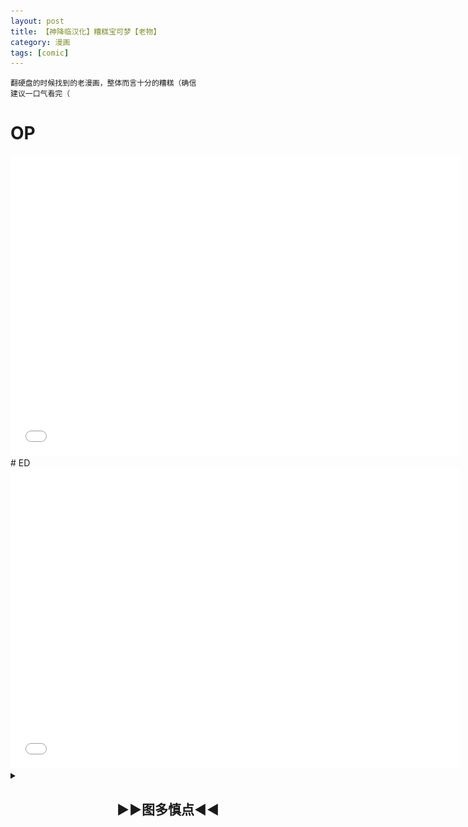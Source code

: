 ```yaml
---
layout: post
title: 【神降临汉化】糟糕宝可梦【老物】
category: 漫画
tags: [comic]
---
```

```
翻硬盘的时候找到的老漫画，整体而言十分的糟糕（确信
建议一口气看完（
```

# OP
<iframe src="//player.bilibili.com/player.html?aid=55028&cid=93505&page=2" width="720" height="480" scrolling="no" border="0" frameborder="no" framespacing="0" allowfullscreen="true"> </iframe>
# ED
<iframe src="//player.bilibili.com/player.html?aid=55028&cid=93506&page=1" width="720" height="480" scrolling="no" border="0" frameborder="no" framespacing="0" allowfullscreen="true"> </iframe>

<details>
  <summary><div class="text" style=" text-align:center;"><h1 style="font-size:150%">▶▶图多慎点◀◀</h1></div></summary>

  
<img src="https://raw.githubusercontent.com/Atelier-Icelf/ImageDept/master/Anime/pokemon/001.png"  alt=" " />
<img src="https://raw.githubusercontent.com/Atelier-Icelf/ImageDept/master/Anime/pokemon/002.png"  alt=" " />
<img src="https://raw.githubusercontent.com/Atelier-Icelf/ImageDept/master/Anime/pokemon/003.png"  alt=" " />
<img src="https://raw.githubusercontent.com/Atelier-Icelf/ImageDept/master/Anime/pokemon/004.png"  alt=" " />
<img src="https://raw.githubusercontent.com/Atelier-Icelf/ImageDept/master/Anime/pokemon/005.png"  alt=" " />
<img src="https://raw.githubusercontent.com/Atelier-Icelf/ImageDept/master/Anime/pokemon/006.png"  alt=" " />
<img src="https://raw.githubusercontent.com/Atelier-Icelf/ImageDept/master/Anime/pokemon/007.png"  alt=" " />
<img src="https://raw.githubusercontent.com/Atelier-Icelf/ImageDept/master/Anime/pokemon/008.png"  alt=" " />
<img src="https://raw.githubusercontent.com/Atelier-Icelf/ImageDept/master/Anime/pokemon/009.png"  alt=" " />
<img src="https://raw.githubusercontent.com/Atelier-Icelf/ImageDept/master/Anime/pokemon/010.png"  alt=" " />
<img src="https://raw.githubusercontent.com/Atelier-Icelf/ImageDept/master/Anime/pokemon/011.png"  alt=" " />
<img src="https://raw.githubusercontent.com/Atelier-Icelf/ImageDept/master/Anime/pokemon/012.png"  alt=" " />
<img src="https://raw.githubusercontent.com/Atelier-Icelf/ImageDept/master/Anime/pokemon/013.png"  alt=" " />
<img src="https://raw.githubusercontent.com/Atelier-Icelf/ImageDept/master/Anime/pokemon/014.png"  alt=" " />
<img src="https://raw.githubusercontent.com/Atelier-Icelf/ImageDept/master/Anime/pokemon/015.png"  alt=" " />
<img src="https://raw.githubusercontent.com/Atelier-Icelf/ImageDept/master/Anime/pokemon/016.png"  alt=" " />
<img src="https://raw.githubusercontent.com/Atelier-Icelf/ImageDept/master/Anime/pokemon/017.png"  alt=" " />
<img src="https://raw.githubusercontent.com/Atelier-Icelf/ImageDept/master/Anime/pokemon/018.png"  alt=" " />
<img src="https://raw.githubusercontent.com/Atelier-Icelf/ImageDept/master/Anime/pokemon/019.png"  alt=" " />
<img src="https://raw.githubusercontent.com/Atelier-Icelf/ImageDept/master/Anime/pokemon/020.png"  alt=" " />
<img src="https://raw.githubusercontent.com/Atelier-Icelf/ImageDept/master/Anime/pokemon/021.png"  alt=" " />
<img src="https://raw.githubusercontent.com/Atelier-Icelf/ImageDept/master/Anime/pokemon/022.png"  alt=" " />
<img src="https://raw.githubusercontent.com/Atelier-Icelf/ImageDept/master/Anime/pokemon/023.png"  alt=" " />
<img src="https://raw.githubusercontent.com/Atelier-Icelf/ImageDept/master/Anime/pokemon/024.png"  alt=" " />
<img src="https://raw.githubusercontent.com/Atelier-Icelf/ImageDept/master/Anime/pokemon/025.png"  alt=" " />
<img src="https://raw.githubusercontent.com/Atelier-Icelf/ImageDept/master/Anime/pokemon/026.png"  alt=" " />
<img src="https://raw.githubusercontent.com/Atelier-Icelf/ImageDept/master/Anime/pokemon/027.png"  alt=" " />
<img src="https://raw.githubusercontent.com/Atelier-Icelf/ImageDept/master/Anime/pokemon/028.png"  alt=" " />
<img src="https://raw.githubusercontent.com/Atelier-Icelf/ImageDept/master/Anime/pokemon/029.png"  alt=" " />
<img src="https://raw.githubusercontent.com/Atelier-Icelf/ImageDept/master/Anime/pokemon/030.png"  alt=" " />
<img src="https://raw.githubusercontent.com/Atelier-Icelf/ImageDept/master/Anime/pokemon/031.png"  alt=" " />
<img src="https://raw.githubusercontent.com/Atelier-Icelf/ImageDept/master/Anime/pokemon/032.png"  alt=" " />
<img src="https://raw.githubusercontent.com/Atelier-Icelf/ImageDept/master/Anime/pokemon/033.png"  alt=" " />
<img src="https://raw.githubusercontent.com/Atelier-Icelf/ImageDept/master/Anime/pokemon/034.png"  alt=" " />
<img src="https://raw.githubusercontent.com/Atelier-Icelf/ImageDept/master/Anime/pokemon/035.png"  alt=" " />
<img src="https://raw.githubusercontent.com/Atelier-Icelf/ImageDept/master/Anime/pokemon/036.png"  alt=" " />
<img src="https://raw.githubusercontent.com/Atelier-Icelf/ImageDept/master/Anime/pokemon/037.png"  alt=" " />
<img src="https://raw.githubusercontent.com/Atelier-Icelf/ImageDept/master/Anime/pokemon/038.png"  alt=" " />
<img src="https://raw.githubusercontent.com/Atelier-Icelf/ImageDept/master/Anime/pokemon/039.png"  alt=" " />
<img src="https://raw.githubusercontent.com/Atelier-Icelf/ImageDept/master/Anime/pokemon/040.png"  alt=" " />
<img src="https://raw.githubusercontent.com/Atelier-Icelf/ImageDept/master/Anime/pokemon/041.png"  alt=" " />
<img src="https://raw.githubusercontent.com/Atelier-Icelf/ImageDept/master/Anime/pokemon/042.png"  alt=" " />
<img src="https://raw.githubusercontent.com/Atelier-Icelf/ImageDept/master/Anime/pokemon/043.png"  alt=" " />
<img src="https://raw.githubusercontent.com/Atelier-Icelf/ImageDept/master/Anime/pokemon/044.png"  alt=" " />
<img src="https://raw.githubusercontent.com/Atelier-Icelf/ImageDept/master/Anime/pokemon/045.png"  alt=" " />
<img src="https://raw.githubusercontent.com/Atelier-Icelf/ImageDept/master/Anime/pokemon/046.png"  alt=" " />
<img src="https://raw.githubusercontent.com/Atelier-Icelf/ImageDept/master/Anime/pokemon/047.png"  alt=" " />
<img src="https://raw.githubusercontent.com/Atelier-Icelf/ImageDept/master/Anime/pokemon/048.png"  alt=" " />
<img src="https://raw.githubusercontent.com/Atelier-Icelf/ImageDept/master/Anime/pokemon/049.png"  alt=" " />
<img src="https://raw.githubusercontent.com/Atelier-Icelf/ImageDept/master/Anime/pokemon/050.png"  alt=" " />
<img src="https://raw.githubusercontent.com/Atelier-Icelf/ImageDept/master/Anime/pokemon/051.png"  alt=" " />
<img src="https://raw.githubusercontent.com/Atelier-Icelf/ImageDept/master/Anime/pokemon/052.png"  alt=" " />
<img src="https://raw.githubusercontent.com/Atelier-Icelf/ImageDept/master/Anime/pokemon/053.png"  alt=" " />
<img src="https://raw.githubusercontent.com/Atelier-Icelf/ImageDept/master/Anime/pokemon/054.png"  alt=" " />
<img src="https://raw.githubusercontent.com/Atelier-Icelf/ImageDept/master/Anime/pokemon/055.png"  alt=" " />
<img src="https://raw.githubusercontent.com/Atelier-Icelf/ImageDept/master/Anime/pokemon/056.png"  alt=" " />
<img src="https://raw.githubusercontent.com/Atelier-Icelf/ImageDept/master/Anime/pokemon/057.png"  alt=" " />
<img src="https://raw.githubusercontent.com/Atelier-Icelf/ImageDept/master/Anime/pokemon/058.png"  alt=" " />
<img src="https://raw.githubusercontent.com/Atelier-Icelf/ImageDept/master/Anime/pokemon/059.png"  alt=" " />
<img src="https://raw.githubusercontent.com/Atelier-Icelf/ImageDept/master/Anime/pokemon/060.png"  alt=" " />
<img src="https://raw.githubusercontent.com/Atelier-Icelf/ImageDept/master/Anime/pokemon/061.png"  alt=" " />
<img src="https://raw.githubusercontent.com/Atelier-Icelf/ImageDept/master/Anime/pokemon/062.png"  alt=" " />
<img src="https://raw.githubusercontent.com/Atelier-Icelf/ImageDept/master/Anime/pokemon/063.png"  alt=" " />
<img src="https://raw.githubusercontent.com/Atelier-Icelf/ImageDept/master/Anime/pokemon/064.png"  alt=" " />
<img src="https://raw.githubusercontent.com/Atelier-Icelf/ImageDept/master/Anime/pokemon/065.png"  alt=" " />
<img src="https://raw.githubusercontent.com/Atelier-Icelf/ImageDept/master/Anime/pokemon/066.png"  alt=" " />
<img src="https://raw.githubusercontent.com/Atelier-Icelf/ImageDept/master/Anime/pokemon/067.png"  alt=" " />
<img src="https://raw.githubusercontent.com/Atelier-Icelf/ImageDept/master/Anime/pokemon/068.png"  alt=" " />
<img src="https://raw.githubusercontent.com/Atelier-Icelf/ImageDept/master/Anime/pokemon/069.png"  alt=" " />
<img src="https://raw.githubusercontent.com/Atelier-Icelf/ImageDept/master/Anime/pokemon/070.png"  alt=" " />
<img src="https://raw.githubusercontent.com/Atelier-Icelf/ImageDept/master/Anime/pokemon/071.png"  alt=" " />
<img src="https://raw.githubusercontent.com/Atelier-Icelf/ImageDept/master/Anime/pokemon/072.png"  alt=" " />
<img src="https://raw.githubusercontent.com/Atelier-Icelf/ImageDept/master/Anime/pokemon/073.png"  alt=" " />
<img src="https://raw.githubusercontent.com/Atelier-Icelf/ImageDept/master/Anime/pokemon/074.png"  alt=" " />
<img src="https://raw.githubusercontent.com/Atelier-Icelf/ImageDept/master/Anime/pokemon/075.png"  alt=" " />
<img src="https://raw.githubusercontent.com/Atelier-Icelf/ImageDept/master/Anime/pokemon/076.png"  alt=" " />
<img src="https://raw.githubusercontent.com/Atelier-Icelf/ImageDept/master/Anime/pokemon/077.png"  alt=" " />
<img src="https://raw.githubusercontent.com/Atelier-Icelf/ImageDept/master/Anime/pokemon/078.png"  alt=" " />
<img src="https://raw.githubusercontent.com/Atelier-Icelf/ImageDept/master/Anime/pokemon/079.png"  alt=" " />
<img src="https://raw.githubusercontent.com/Atelier-Icelf/ImageDept/master/Anime/pokemon/080.png"  alt=" " />
<img src="https://raw.githubusercontent.com/Atelier-Icelf/ImageDept/master/Anime/pokemon/081.png"  alt=" " />
<img src="https://raw.githubusercontent.com/Atelier-Icelf/ImageDept/master/Anime/pokemon/082.png"  alt=" " />
<img src="https://raw.githubusercontent.com/Atelier-Icelf/ImageDept/master/Anime/pokemon/083.png"  alt=" " />
<img src="https://raw.githubusercontent.com/Atelier-Icelf/ImageDept/master/Anime/pokemon/084.png"  alt=" " />
<img src="https://raw.githubusercontent.com/Atelier-Icelf/ImageDept/master/Anime/pokemon/085.png"  alt=" " />
<img src="https://raw.githubusercontent.com/Atelier-Icelf/ImageDept/master/Anime/pokemon/086.png"  alt=" " />
<img src="https://raw.githubusercontent.com/Atelier-Icelf/ImageDept/master/Anime/pokemon/087.png"  alt=" " />
<img src="https://raw.githubusercontent.com/Atelier-Icelf/ImageDept/master/Anime/pokemon/088.png"  alt=" " />
<img src="https://raw.githubusercontent.com/Atelier-Icelf/ImageDept/master/Anime/pokemon/089.png"  alt=" " />
<img src="https://raw.githubusercontent.com/Atelier-Icelf/ImageDept/master/Anime/pokemon/090.png"  alt=" " />
<img src="https://raw.githubusercontent.com/Atelier-Icelf/ImageDept/master/Anime/pokemon/091.png"  alt=" " />
<img src="https://raw.githubusercontent.com/Atelier-Icelf/ImageDept/master/Anime/pokemon/092.png"  alt=" " />
<img src="https://raw.githubusercontent.com/Atelier-Icelf/ImageDept/master/Anime/pokemon/093.png"  alt=" " />
<img src="https://raw.githubusercontent.com/Atelier-Icelf/ImageDept/master/Anime/pokemon/094.png"  alt=" " />
<img src="https://raw.githubusercontent.com/Atelier-Icelf/ImageDept/master/Anime/pokemon/095.png"  alt=" " />
<img src="https://raw.githubusercontent.com/Atelier-Icelf/ImageDept/master/Anime/pokemon/096.png"  alt=" " />
<img src="https://raw.githubusercontent.com/Atelier-Icelf/ImageDept/master/Anime/pokemon/097.png"  alt=" " />
<img src="https://raw.githubusercontent.com/Atelier-Icelf/ImageDept/master/Anime/pokemon/098.png"  alt=" " />
<img src="https://raw.githubusercontent.com/Atelier-Icelf/ImageDept/master/Anime/pokemon/099.png"  alt=" " />
<img src="https://raw.githubusercontent.com/Atelier-Icelf/ImageDept/master/Anime/pokemon/100.png"  alt=" " />
<img src="https://raw.githubusercontent.com/Atelier-Icelf/ImageDept/master/Anime/pokemon/101.png"  alt=" " />
<img src="https://raw.githubusercontent.com/Atelier-Icelf/ImageDept/master/Anime/pokemon/102.png"  alt=" " />
<img src="https://raw.githubusercontent.com/Atelier-Icelf/ImageDept/master/Anime/pokemon/103.png"  alt=" " />
<img src="https://raw.githubusercontent.com/Atelier-Icelf/ImageDept/master/Anime/pokemon/104.png"  alt=" " />
<img src="https://raw.githubusercontent.com/Atelier-Icelf/ImageDept/master/Anime/pokemon/105.png"  alt=" " />
<img src="https://raw.githubusercontent.com/Atelier-Icelf/ImageDept/master/Anime/pokemon/106.png"  alt=" " />
<img src="https://raw.githubusercontent.com/Atelier-Icelf/ImageDept/master/Anime/pokemon/107.png"  alt=" " />
<img src="https://raw.githubusercontent.com/Atelier-Icelf/ImageDept/master/Anime/pokemon/108.png"  alt=" " />
<img src="https://raw.githubusercontent.com/Atelier-Icelf/ImageDept/master/Anime/pokemon/109.png"  alt=" " />
<img src="https://raw.githubusercontent.com/Atelier-Icelf/ImageDept/master/Anime/pokemon/110.png"  alt=" " />
<img src="https://raw.githubusercontent.com/Atelier-Icelf/ImageDept/master/Anime/pokemon/111.png"  alt=" " />
<img src="https://raw.githubusercontent.com/Atelier-Icelf/ImageDept/master/Anime/pokemon/112.png"  alt=" " />
<img src="https://raw.githubusercontent.com/Atelier-Icelf/ImageDept/master/Anime/pokemon/113.png"  alt=" " />
<img src="https://raw.githubusercontent.com/Atelier-Icelf/ImageDept/master/Anime/pokemon/114.png"  alt=" " />
<img src="https://raw.githubusercontent.com/Atelier-Icelf/ImageDept/master/Anime/pokemon/115.png"  alt=" " />
<img src="https://raw.githubusercontent.com/Atelier-Icelf/ImageDept/master/Anime/pokemon/116.png"  alt=" " />
<img src="https://raw.githubusercontent.com/Atelier-Icelf/ImageDept/master/Anime/pokemon/117.png"  alt=" " />
<img src="https://raw.githubusercontent.com/Atelier-Icelf/ImageDept/master/Anime/pokemon/118.png"  alt=" " />
<img src="https://raw.githubusercontent.com/Atelier-Icelf/ImageDept/master/Anime/pokemon/119.png"  alt=" " />
<img src="https://raw.githubusercontent.com/Atelier-Icelf/ImageDept/master/Anime/pokemon/120.png"  alt=" " />
<img src="https://raw.githubusercontent.com/Atelier-Icelf/ImageDept/master/Anime/pokemon/121.png"  alt=" " />
<img src="https://raw.githubusercontent.com/Atelier-Icelf/ImageDept/master/Anime/pokemon/122.png"  alt=" " />
<img src="https://raw.githubusercontent.com/Atelier-Icelf/ImageDept/master/Anime/pokemon/123.png"  alt=" " />
<img src="https://raw.githubusercontent.com/Atelier-Icelf/ImageDept/master/Anime/pokemon/124.png"  alt=" " />
<img src="https://raw.githubusercontent.com/Atelier-Icelf/ImageDept/master/Anime/pokemon/125.png"  alt=" " />
<img src="https://raw.githubusercontent.com/Atelier-Icelf/ImageDept/master/Anime/pokemon/126.png"  alt=" " />
<img src="https://raw.githubusercontent.com/Atelier-Icelf/ImageDept/master/Anime/pokemon/127.png"  alt=" " />
<img src="https://raw.githubusercontent.com/Atelier-Icelf/ImageDept/master/Anime/pokemon/128.png"  alt=" " />
<img src="https://raw.githubusercontent.com/Atelier-Icelf/ImageDept/master/Anime/pokemon/129.png"  alt=" " />
<img src="https://raw.githubusercontent.com/Atelier-Icelf/ImageDept/master/Anime/pokemon/130.png"  alt=" " />
<img src="https://raw.githubusercontent.com/Atelier-Icelf/ImageDept/master/Anime/pokemon/131.png"  alt=" " />
<img src="https://raw.githubusercontent.com/Atelier-Icelf/ImageDept/master/Anime/pokemon/132.png"  alt=" " />
<img src="https://raw.githubusercontent.com/Atelier-Icelf/ImageDept/master/Anime/pokemon/133.png"  alt=" " />
<img src="https://raw.githubusercontent.com/Atelier-Icelf/ImageDept/master/Anime/pokemon/134.png"  alt=" " />
<img src="https://raw.githubusercontent.com/Atelier-Icelf/ImageDept/master/Anime/pokemon/135.png"  alt=" " />
<img src="https://raw.githubusercontent.com/Atelier-Icelf/ImageDept/master/Anime/pokemon/136.png"  alt=" " />
<img src="https://raw.githubusercontent.com/Atelier-Icelf/ImageDept/master/Anime/pokemon/137.png"  alt=" " />
<img src="https://raw.githubusercontent.com/Atelier-Icelf/ImageDept/master/Anime/pokemon/138.png"  alt=" " />
<img src="https://raw.githubusercontent.com/Atelier-Icelf/ImageDept/master/Anime/pokemon/139.png"  alt=" " />
<img src="https://raw.githubusercontent.com/Atelier-Icelf/ImageDept/master/Anime/pokemon/140.png"  alt=" " />
<img src="https://raw.githubusercontent.com/Atelier-Icelf/ImageDept/master/Anime/pokemon/141.png"  alt=" " />
<img src="https://raw.githubusercontent.com/Atelier-Icelf/ImageDept/master/Anime/pokemon/142.png"  alt=" " />
<img src="https://raw.githubusercontent.com/Atelier-Icelf/ImageDept/master/Anime/pokemon/143.png"  alt=" " />
<img src="https://raw.githubusercontent.com/Atelier-Icelf/ImageDept/master/Anime/pokemon/144.png"  alt=" " />
<img src="https://raw.githubusercontent.com/Atelier-Icelf/ImageDept/master/Anime/pokemon/145.png"  alt=" " />
<img src="https://raw.githubusercontent.com/Atelier-Icelf/ImageDept/master/Anime/pokemon/146.png"  alt=" " />
<img src="https://raw.githubusercontent.com/Atelier-Icelf/ImageDept/master/Anime/pokemon/147.png"  alt=" " />
<img src="https://raw.githubusercontent.com/Atelier-Icelf/ImageDept/master/Anime/pokemon/148.png"  alt=" " />
<img src="https://raw.githubusercontent.com/Atelier-Icelf/ImageDept/master/Anime/pokemon/149.png"  alt=" " />
<img src="https://raw.githubusercontent.com/Atelier-Icelf/ImageDept/master/Anime/pokemon/150.png"  alt=" " />
<img src="https://raw.githubusercontent.com/Atelier-Icelf/ImageDept/master/Anime/pokemon/151.png"  alt=" " />
<img src="https://raw.githubusercontent.com/Atelier-Icelf/ImageDept/master/Anime/pokemon/152.png"  alt=" " />
<img src="https://raw.githubusercontent.com/Atelier-Icelf/ImageDept/master/Anime/pokemon/153.png"  alt=" " />
<img src="https://raw.githubusercontent.com/Atelier-Icelf/ImageDept/master/Anime/pokemon/154.png"  alt=" " />
<img src="https://raw.githubusercontent.com/Atelier-Icelf/ImageDept/master/Anime/pokemon/155.png"  alt=" " />
<img src="https://raw.githubusercontent.com/Atelier-Icelf/ImageDept/master/Anime/pokemon/156.png"  alt=" " />
<img src="https://raw.githubusercontent.com/Atelier-Icelf/ImageDept/master/Anime/pokemon/157.png"  alt=" " />
<img src="https://raw.githubusercontent.com/Atelier-Icelf/ImageDept/master/Anime/pokemon/158.png"  alt=" " />
<img src="https://raw.githubusercontent.com/Atelier-Icelf/ImageDept/master/Anime/pokemon/159.png"  alt=" " />
<img src="https://raw.githubusercontent.com/Atelier-Icelf/ImageDept/master/Anime/pokemon/160.png"  alt=" " />
<img src="https://raw.githubusercontent.com/Atelier-Icelf/ImageDept/master/Anime/pokemon/161.png"  alt=" " />
<img src="https://raw.githubusercontent.com/Atelier-Icelf/ImageDept/master/Anime/pokemon/162.png"  alt=" " />
<img src="https://raw.githubusercontent.com/Atelier-Icelf/ImageDept/master/Anime/pokemon/163.png"  alt=" " />
<img src="https://raw.githubusercontent.com/Atelier-Icelf/ImageDept/master/Anime/pokemon/164.png"  alt=" " />
<img src="https://raw.githubusercontent.com/Atelier-Icelf/ImageDept/master/Anime/pokemon/165.png"  alt=" " />
<img src="https://raw.githubusercontent.com/Atelier-Icelf/ImageDept/master/Anime/pokemon/166.png"  alt=" " />
<img src="https://raw.githubusercontent.com/Atelier-Icelf/ImageDept/master/Anime/pokemon/167.png"  alt=" " />
<img src="https://raw.githubusercontent.com/Atelier-Icelf/ImageDept/master/Anime/pokemon/168.png"  alt=" " />
<img src="https://raw.githubusercontent.com/Atelier-Icelf/ImageDept/master/Anime/pokemon/169.png"  alt=" " />
<img src="https://raw.githubusercontent.com/Atelier-Icelf/ImageDept/master/Anime/pokemon/170.png"  alt=" " />
<img src="https://raw.githubusercontent.com/Atelier-Icelf/ImageDept/master/Anime/pokemon/171.png"  alt=" " />
<img src="https://raw.githubusercontent.com/Atelier-Icelf/ImageDept/master/Anime/pokemon/172.png"  alt=" " />
<img src="https://raw.githubusercontent.com/Atelier-Icelf/ImageDept/master/Anime/pokemon/173.png"  alt=" " />
<img src="https://raw.githubusercontent.com/Atelier-Icelf/ImageDept/master/Anime/pokemon/174.png"  alt=" " />
<img src="https://raw.githubusercontent.com/Atelier-Icelf/ImageDept/master/Anime/pokemon/175.png"  alt=" " />
<img src="https://raw.githubusercontent.com/Atelier-Icelf/ImageDept/master/Anime/pokemon/176.png"  alt=" " />
<img src="https://raw.githubusercontent.com/Atelier-Icelf/ImageDept/master/Anime/pokemon/177.png"  alt=" " />
<img src="https://raw.githubusercontent.com/Atelier-Icelf/ImageDept/master/Anime/pokemon/178.png"  alt=" " />
<img src="https://raw.githubusercontent.com/Atelier-Icelf/ImageDept/master/Anime/pokemon/179.png"  alt=" " />
<img src="https://raw.githubusercontent.com/Atelier-Icelf/ImageDept/master/Anime/pokemon/180.png"  alt=" " />
<img src="https://raw.githubusercontent.com/Atelier-Icelf/ImageDept/master/Anime/pokemon/181.png"  alt=" " />
<img src="https://raw.githubusercontent.com/Atelier-Icelf/ImageDept/master/Anime/pokemon/182.png"  alt=" " />
<img src="https://raw.githubusercontent.com/Atelier-Icelf/ImageDept/master/Anime/pokemon/183.png"  alt=" " />
<img src="https://raw.githubusercontent.com/Atelier-Icelf/ImageDept/master/Anime/pokemon/184.png"  alt=" " />
<img src="https://raw.githubusercontent.com/Atelier-Icelf/ImageDept/master/Anime/pokemon/185.png"  alt=" " />
<img src="https://raw.githubusercontent.com/Atelier-Icelf/ImageDept/master/Anime/pokemon/186.png"  alt=" " />
<img src="https://raw.githubusercontent.com/Atelier-Icelf/ImageDept/master/Anime/pokemon/187.png"  alt=" " />
<img src="https://raw.githubusercontent.com/Atelier-Icelf/ImageDept/master/Anime/pokemon/188.png"  alt=" " />
<img src="https://raw.githubusercontent.com/Atelier-Icelf/ImageDept/master/Anime/pokemon/189.png"  alt=" " />
<img src="https://raw.githubusercontent.com/Atelier-Icelf/ImageDept/master/Anime/pokemon/190.png"  alt=" " />
<img src="https://raw.githubusercontent.com/Atelier-Icelf/ImageDept/master/Anime/pokemon/191.png"  alt=" " />
<img src="https://raw.githubusercontent.com/Atelier-Icelf/ImageDept/master/Anime/pokemon/192.png"  alt=" " />
<img src="https://raw.githubusercontent.com/Atelier-Icelf/ImageDept/master/Anime/pokemon/193.png"  alt=" " />
<img src="https://raw.githubusercontent.com/Atelier-Icelf/ImageDept/master/Anime/pokemon/194.png"  alt=" " />
<img src="https://raw.githubusercontent.com/Atelier-Icelf/ImageDept/master/Anime/pokemon/195.png"  alt=" " />
<img src="https://raw.githubusercontent.com/Atelier-Icelf/ImageDept/master/Anime/pokemon/196.png"  alt=" " />
<img src="https://raw.githubusercontent.com/Atelier-Icelf/ImageDept/master/Anime/pokemon/197.png"  alt=" " />
<img src="https://raw.githubusercontent.com/Atelier-Icelf/ImageDept/master/Anime/pokemon/198.png"  alt=" " />
<img src="https://raw.githubusercontent.com/Atelier-Icelf/ImageDept/master/Anime/pokemon/199.png"  alt=" " />
<img src="https://raw.githubusercontent.com/Atelier-Icelf/ImageDept/master/Anime/pokemon/200.png"  alt=" " />
<img src="https://raw.githubusercontent.com/Atelier-Icelf/ImageDept/master/Anime/pokemon/201.png"  alt=" " />
<img src="https://raw.githubusercontent.com/Atelier-Icelf/ImageDept/master/Anime/pokemon/202.png"  alt=" " />
<img src="https://raw.githubusercontent.com/Atelier-Icelf/ImageDept/master/Anime/pokemon/203.png"  alt=" " />
<img src="https://raw.githubusercontent.com/Atelier-Icelf/ImageDept/master/Anime/pokemon/204.png"  alt=" " />
<img src="https://raw.githubusercontent.com/Atelier-Icelf/ImageDept/master/Anime/pokemon/205.png"  alt=" " />
<img src="https://raw.githubusercontent.com/Atelier-Icelf/ImageDept/master/Anime/pokemon/206.png"  alt=" " />
<img src="https://raw.githubusercontent.com/Atelier-Icelf/ImageDept/master/Anime/pokemon/207.png"  alt=" " />
<img src="https://raw.githubusercontent.com/Atelier-Icelf/ImageDept/master/Anime/pokemon/208.png"  alt=" " />
<img src="https://raw.githubusercontent.com/Atelier-Icelf/ImageDept/master/Anime/pokemon/209.png"  alt=" " />
<img src="https://raw.githubusercontent.com/Atelier-Icelf/ImageDept/master/Anime/pokemon/210.png"  alt=" " />
<img src="https://raw.githubusercontent.com/Atelier-Icelf/ImageDept/master/Anime/pokemon/211.png"  alt=" " />
<img src="https://raw.githubusercontent.com/Atelier-Icelf/ImageDept/master/Anime/pokemon/212.png"  alt=" " />
<img src="https://raw.githubusercontent.com/Atelier-Icelf/ImageDept/master/Anime/pokemon/213.png"  alt=" " />
<img src="https://raw.githubusercontent.com/Atelier-Icelf/ImageDept/master/Anime/pokemon/214.png"  alt=" " />
<img src="https://raw.githubusercontent.com/Atelier-Icelf/ImageDept/master/Anime/pokemon/215.png"  alt=" " />
<img src="https://raw.githubusercontent.com/Atelier-Icelf/ImageDept/master/Anime/pokemon/216.png"  alt=" " />
<img src="https://raw.githubusercontent.com/Atelier-Icelf/ImageDept/master/Anime/pokemon/217.png"  alt=" " />
<img src="https://raw.githubusercontent.com/Atelier-Icelf/ImageDept/master/Anime/pokemon/218.png"  alt=" " />
<img src="https://raw.githubusercontent.com/Atelier-Icelf/ImageDept/master/Anime/pokemon/219.png"  alt=" " />
<img src="https://raw.githubusercontent.com/Atelier-Icelf/ImageDept/master/Anime/pokemon/220.png"  alt=" " />
<img src="https://raw.githubusercontent.com/Atelier-Icelf/ImageDept/master/Anime/pokemon/221.png"  alt=" " />
<img src="https://raw.githubusercontent.com/Atelier-Icelf/ImageDept/master/Anime/pokemon/222.png"  alt=" " />
<img src="https://raw.githubusercontent.com/Atelier-Icelf/ImageDept/master/Anime/pokemon/223.png"  alt=" " />
<img src="https://raw.githubusercontent.com/Atelier-Icelf/ImageDept/master/Anime/pokemon/224.png"  alt=" " />
<img src="https://raw.githubusercontent.com/Atelier-Icelf/ImageDept/master/Anime/pokemon/225.png"  alt=" " />
<img src="https://raw.githubusercontent.com/Atelier-Icelf/ImageDept/master/Anime/pokemon/226.png"  alt=" " />
<img src="https://raw.githubusercontent.com/Atelier-Icelf/ImageDept/master/Anime/pokemon/227.png"  alt=" " />
<img src="https://raw.githubusercontent.com/Atelier-Icelf/ImageDept/master/Anime/pokemon/228.png"  alt=" " />
<img src="https://raw.githubusercontent.com/Atelier-Icelf/ImageDept/master/Anime/pokemon/229.png"  alt=" " />
<img src="https://raw.githubusercontent.com/Atelier-Icelf/ImageDept/master/Anime/pokemon/230.png"  alt=" " />
<img src="https://raw.githubusercontent.com/Atelier-Icelf/ImageDept/master/Anime/pokemon/231.png"  alt=" " />
<img src="https://raw.githubusercontent.com/Atelier-Icelf/ImageDept/master/Anime/pokemon/232.png"  alt=" " />
<img src="https://raw.githubusercontent.com/Atelier-Icelf/ImageDept/master/Anime/pokemon/233.png"  alt=" " />
<img src="https://raw.githubusercontent.com/Atelier-Icelf/ImageDept/master/Anime/pokemon/234.png"  alt=" " />
<img src="https://raw.githubusercontent.com/Atelier-Icelf/ImageDept/master/Anime/pokemon/235.png"  alt=" " />
<img src="https://raw.githubusercontent.com/Atelier-Icelf/ImageDept/master/Anime/pokemon/236.png"  alt=" " />
<img src="https://raw.githubusercontent.com/Atelier-Icelf/ImageDept/master/Anime/pokemon/237.png"  alt=" " />
<img src="https://raw.githubusercontent.com/Atelier-Icelf/ImageDept/master/Anime/pokemon/238.png"  alt=" " />
<img src="https://raw.githubusercontent.com/Atelier-Icelf/ImageDept/master/Anime/pokemon/239.png"  alt=" " />
<img src="https://raw.githubusercontent.com/Atelier-Icelf/ImageDept/master/Anime/pokemon/240.png"  alt=" " />
<img src="https://raw.githubusercontent.com/Atelier-Icelf/ImageDept/master/Anime/pokemon/241.png"  alt=" " />
<img src="https://raw.githubusercontent.com/Atelier-Icelf/ImageDept/master/Anime/pokemon/242.png"  alt=" " />
<img src="https://raw.githubusercontent.com/Atelier-Icelf/ImageDept/master/Anime/pokemon/243.png"  alt=" " />
<img src="https://raw.githubusercontent.com/Atelier-Icelf/ImageDept/master/Anime/pokemon/244.png"  alt=" " />
<img src="https://raw.githubusercontent.com/Atelier-Icelf/ImageDept/master/Anime/pokemon/245.png"  alt=" " />
<img src="https://raw.githubusercontent.com/Atelier-Icelf/ImageDept/master/Anime/pokemon/246.png"  alt=" " />
<img src="https://raw.githubusercontent.com/Atelier-Icelf/ImageDept/master/Anime/pokemon/247.png"  alt=" " />
<img src="https://raw.githubusercontent.com/Atelier-Icelf/ImageDept/master/Anime/pokemon/248.png"  alt=" " />
<img src="https://raw.githubusercontent.com/Atelier-Icelf/ImageDept/master/Anime/pokemon/249.png"  alt=" " />
<img src="https://raw.githubusercontent.com/Atelier-Icelf/ImageDept/master/Anime/pokemon/250.png"  alt=" " />
<img src="https://raw.githubusercontent.com/Atelier-Icelf/ImageDept/master/Anime/pokemon/251.png"  alt=" " />
<img src="https://raw.githubusercontent.com/Atelier-Icelf/ImageDept/master/Anime/pokemon/252.png"  alt=" " />
<img src="https://raw.githubusercontent.com/Atelier-Icelf/ImageDept/master/Anime/pokemon/253.png"  alt=" " />
<img src="https://raw.githubusercontent.com/Atelier-Icelf/ImageDept/master/Anime/pokemon/254.png"  alt=" " />
<img src="https://raw.githubusercontent.com/Atelier-Icelf/ImageDept/master/Anime/pokemon/255.png"  alt=" " />
<img src="https://raw.githubusercontent.com/Atelier-Icelf/ImageDept/master/Anime/pokemon/256.png"  alt=" " />
<img src="https://raw.githubusercontent.com/Atelier-Icelf/ImageDept/master/Anime/pokemon/257.png"  alt=" " />
<img src="https://raw.githubusercontent.com/Atelier-Icelf/ImageDept/master/Anime/pokemon/258.png"  alt=" " />
<img src="https://raw.githubusercontent.com/Atelier-Icelf/ImageDept/master/Anime/pokemon/259.png"  alt=" " />
<img src="https://raw.githubusercontent.com/Atelier-Icelf/ImageDept/master/Anime/pokemon/260.png"  alt=" " />
<img src="https://raw.githubusercontent.com/Atelier-Icelf/ImageDept/master/Anime/pokemon/261.png"  alt=" " />
<img src="https://raw.githubusercontent.com/Atelier-Icelf/ImageDept/master/Anime/pokemon/262.png"  alt=" " />
<img src="https://raw.githubusercontent.com/Atelier-Icelf/ImageDept/master/Anime/pokemon/263.png"  alt=" " />
<img src="https://raw.githubusercontent.com/Atelier-Icelf/ImageDept/master/Anime/pokemon/264.png"  alt=" " />
<img src="https://raw.githubusercontent.com/Atelier-Icelf/ImageDept/master/Anime/pokemon/265.png"  alt=" " />
<img src="https://raw.githubusercontent.com/Atelier-Icelf/ImageDept/master/Anime/pokemon/266.png"  alt=" " />
<img src="https://raw.githubusercontent.com/Atelier-Icelf/ImageDept/master/Anime/pokemon/267.png"  alt=" " />
<img src="https://raw.githubusercontent.com/Atelier-Icelf/ImageDept/master/Anime/pokemon/268.png"  alt=" " />
<img src="https://raw.githubusercontent.com/Atelier-Icelf/ImageDept/master/Anime/pokemon/269.png"  alt=" " />
<img src="https://raw.githubusercontent.com/Atelier-Icelf/ImageDept/master/Anime/pokemon/270.png"  alt=" " />
<img src="https://raw.githubusercontent.com/Atelier-Icelf/ImageDept/master/Anime/pokemon/271.png"  alt=" " />
<img src="https://raw.githubusercontent.com/Atelier-Icelf/ImageDept/master/Anime/pokemon/272.png"  alt=" " />
<img src="https://raw.githubusercontent.com/Atelier-Icelf/ImageDept/master/Anime/pokemon/273.png"  alt=" " />
<img src="https://raw.githubusercontent.com/Atelier-Icelf/ImageDept/master/Anime/pokemon/274.png"  alt=" " />
<img src="https://raw.githubusercontent.com/Atelier-Icelf/ImageDept/master/Anime/pokemon/275.png"  alt=" " />
<img src="https://raw.githubusercontent.com/Atelier-Icelf/ImageDept/master/Anime/pokemon/276.png"  alt=" " />
<img src="https://raw.githubusercontent.com/Atelier-Icelf/ImageDept/master/Anime/pokemon/277.png"  alt=" " />
<img src="https://raw.githubusercontent.com/Atelier-Icelf/ImageDept/master/Anime/pokemon/278.png"  alt=" " />
<img src="https://raw.githubusercontent.com/Atelier-Icelf/ImageDept/master/Anime/pokemon/279.png"  alt=" " />
<img src="https://raw.githubusercontent.com/Atelier-Icelf/ImageDept/master/Anime/pokemon/280.png"  alt=" " />
<img src="https://raw.githubusercontent.com/Atelier-Icelf/ImageDept/master/Anime/pokemon/281.png"  alt=" " />
<img src="https://raw.githubusercontent.com/Atelier-Icelf/ImageDept/master/Anime/pokemon/282.png"  alt=" " />
<img src="https://raw.githubusercontent.com/Atelier-Icelf/ImageDept/master/Anime/pokemon/283.png"  alt=" " />
<img src="https://raw.githubusercontent.com/Atelier-Icelf/ImageDept/master/Anime/pokemon/284.png"  alt=" " />
<img src="https://raw.githubusercontent.com/Atelier-Icelf/ImageDept/master/Anime/pokemon/285.png"  alt=" " />
<img src="https://raw.githubusercontent.com/Atelier-Icelf/ImageDept/master/Anime/pokemon/286.png"  alt=" " />
<img src="https://raw.githubusercontent.com/Atelier-Icelf/ImageDept/master/Anime/pokemon/287.png"  alt=" " />
<img src="https://raw.githubusercontent.com/Atelier-Icelf/ImageDept/master/Anime/pokemon/288.png"  alt=" " />
<img src="https://raw.githubusercontent.com/Atelier-Icelf/ImageDept/master/Anime/pokemon/289.png"  alt=" " />
<img src="https://raw.githubusercontent.com/Atelier-Icelf/ImageDept/master/Anime/pokemon/290.png"  alt=" " />
<img src="https://raw.githubusercontent.com/Atelier-Icelf/ImageDept/master/Anime/pokemon/291.png"  alt=" " />
<img src="https://raw.githubusercontent.com/Atelier-Icelf/ImageDept/master/Anime/pokemon/292.png"  alt=" " />
<img src="https://raw.githubusercontent.com/Atelier-Icelf/ImageDept/master/Anime/pokemon/293.png"  alt=" " />
<img src="https://raw.githubusercontent.com/Atelier-Icelf/ImageDept/master/Anime/pokemon/294.png"  alt=" " />
<img src="https://raw.githubusercontent.com/Atelier-Icelf/ImageDept/master/Anime/pokemon/295.png"  alt=" " />
<img src="https://raw.githubusercontent.com/Atelier-Icelf/ImageDept/master/Anime/pokemon/296.png"  alt=" " />
<img src="https://raw.githubusercontent.com/Atelier-Icelf/ImageDept/master/Anime/pokemon/297.png"  alt=" " />
<img src="https://raw.githubusercontent.com/Atelier-Icelf/ImageDept/master/Anime/pokemon/298.png"  alt=" " />
<img src="https://raw.githubusercontent.com/Atelier-Icelf/ImageDept/master/Anime/pokemon/299.png"  alt=" " />
<img src="https://raw.githubusercontent.com/Atelier-Icelf/ImageDept/master/Anime/pokemon/300.png"  alt=" " />
<img src="https://raw.githubusercontent.com/Atelier-Icelf/ImageDept/master/Anime/pokemon/301.png"  alt=" " />
<img src="https://raw.githubusercontent.com/Atelier-Icelf/ImageDept/master/Anime/pokemon/302.png"  alt=" " />
<img src="https://raw.githubusercontent.com/Atelier-Icelf/ImageDept/master/Anime/pokemon/303.png"  alt=" " />
<img src="https://raw.githubusercontent.com/Atelier-Icelf/ImageDept/master/Anime/pokemon/304.png"  alt=" " />
<img src="https://raw.githubusercontent.com/Atelier-Icelf/ImageDept/master/Anime/pokemon/305.png"  alt=" " />
<img src="https://raw.githubusercontent.com/Atelier-Icelf/ImageDept/master/Anime/pokemon/306.png"  alt=" " />
<img src="https://raw.githubusercontent.com/Atelier-Icelf/ImageDept/master/Anime/pokemon/307.png"  alt=" " />
<img src="https://raw.githubusercontent.com/Atelier-Icelf/ImageDept/master/Anime/pokemon/308.png"  alt=" " />
<img src="https://raw.githubusercontent.com/Atelier-Icelf/ImageDept/master/Anime/pokemon/309.png"  alt=" " />
<img src="https://raw.githubusercontent.com/Atelier-Icelf/ImageDept/master/Anime/pokemon/310.png"  alt=" " />
<img src="https://raw.githubusercontent.com/Atelier-Icelf/ImageDept/master/Anime/pokemon/311.png"  alt=" " />
<img src="https://raw.githubusercontent.com/Atelier-Icelf/ImageDept/master/Anime/pokemon/312.png"  alt=" " />
<img src="https://raw.githubusercontent.com/Atelier-Icelf/ImageDept/master/Anime/pokemon/313.png"  alt=" " />
<img src="https://raw.githubusercontent.com/Atelier-Icelf/ImageDept/master/Anime/pokemon/314.png"  alt=" " />
<img src="https://raw.githubusercontent.com/Atelier-Icelf/ImageDept/master/Anime/pokemon/315.png"  alt=" " />
<img src="https://raw.githubusercontent.com/Atelier-Icelf/ImageDept/master/Anime/pokemon/316.png"  alt=" " />
<img src="https://raw.githubusercontent.com/Atelier-Icelf/ImageDept/master/Anime/pokemon/317.png"  alt=" " />
<img src="https://raw.githubusercontent.com/Atelier-Icelf/ImageDept/master/Anime/pokemon/318.png"  alt=" " />
<img src="https://raw.githubusercontent.com/Atelier-Icelf/ImageDept/master/Anime/pokemon/319.png"  alt=" " />
<img src="https://raw.githubusercontent.com/Atelier-Icelf/ImageDept/master/Anime/pokemon/320.png"  alt=" " />
<img src="https://raw.githubusercontent.com/Atelier-Icelf/ImageDept/master/Anime/pokemon/321.png"  alt=" " />
<img src="https://raw.githubusercontent.com/Atelier-Icelf/ImageDept/master/Anime/pokemon/322.png"  alt=" " />
<img src="https://raw.githubusercontent.com/Atelier-Icelf/ImageDept/master/Anime/pokemon/323.png"  alt=" " />
 
</details>


